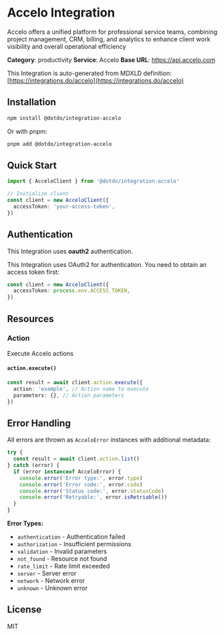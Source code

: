 # Accelo Integration

Accelo offers a unified platform for professional service teams, combining project management, CRM, billing, and analytics to enhance client work visibility and overall operational efficiency

**Category**: productivity
**Service**: Accelo
**Base URL**: https://api.accelo.com

This Integration is auto-generated from MDXLD definition: [https://integrations.do/accelo](https://integrations.do/accelo)

## Installation

```bash
npm install @dotdo/integration-accelo
```

Or with pnpm:

```bash
pnpm add @dotdo/integration-accelo
```

## Quick Start

```typescript
import { AcceloClient } from '@dotdo/integration-accelo'

// Initialize client
const client = new AcceloClient({
  accessToken: 'your-access-token',
})
```

## Authentication

This Integration uses **oauth2** authentication.

This Integration uses OAuth2 for authentication. You need to obtain an access token first:

```typescript
const client = new AcceloClient({
  accessToken: process.env.ACCESS_TOKEN,
})
```

## Resources

### Action

Execute Accelo actions

#### `action.execute()`

```typescript
const result = await client.action.execute({
  action: 'example', // Action name to execute
  parameters: {}, // Action parameters
})
```

## Error Handling

All errors are thrown as `AcceloError` instances with additional metadata:

```typescript
try {
  const result = await client.action.list()
} catch (error) {
  if (error instanceof AcceloError) {
    console.error('Error type:', error.type)
    console.error('Error code:', error.code)
    console.error('Status code:', error.statusCode)
    console.error('Retryable:', error.isRetriable())
  }
}
```

**Error Types:**

- `authentication` - Authentication failed
- `authorization` - Insufficient permissions
- `validation` - Invalid parameters
- `not_found` - Resource not found
- `rate_limit` - Rate limit exceeded
- `server` - Server error
- `network` - Network error
- `unknown` - Unknown error

## License

MIT

